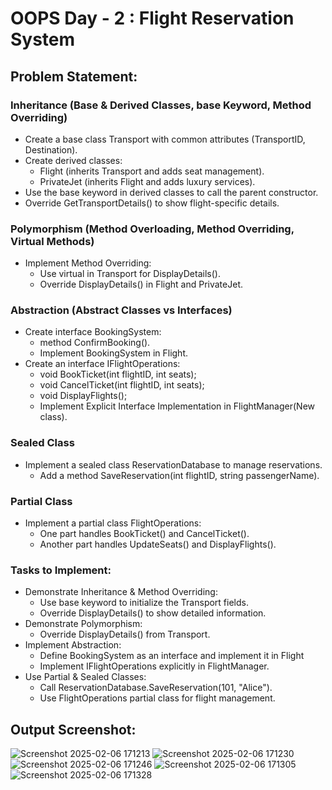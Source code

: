 # OOPS Day - 2 : Flight Reservation System
## Problem Statement:
### Inheritance (Base & Derived Classes, base Keyword, Method Overriding)
- Create a base class Transport with common attributes (TransportID, Destination).
- Create derived classes:
  - Flight (inherits Transport and adds seat management).
  - PrivateJet (inherits Flight and adds luxury services).
- Use the base keyword in derived classes to call the parent constructor.
- Override GetTransportDetails() to show flight-specific details.

### Polymorphism (Method Overloading, Method Overriding, Virtual Methods)
- Implement Method Overriding:
  - Use virtual in Transport for DisplayDetails().
  - Override DisplayDetails() in Flight and PrivateJet.

### Abstraction (Abstract Classes vs Interfaces)
- Create interface BookingSystem:
  - method ConfirmBooking().
  - Implement BookingSystem in Flight.
- Create an interface IFlightOperations:
  - void BookTicket(int flightID, int seats);
  - void CancelTicket(int flightID, int seats);
  - void DisplayFlights();
  - Implement Explicit Interface Implementation in FlightManager(New class).

### Sealed Class
- Implement a sealed class ReservationDatabase to manage reservations.
  - Add a method SaveReservation(int flightID, string passengerName).
  
 ### Partial Class
- Implement a partial class FlightOperations:
  - One part handles BookTicket() and CancelTicket().
  - Another part handles UpdateSeats() and DisplayFlights().

### Tasks to Implement:
- Demonstrate Inheritance & Method Overriding:
  - Use base keyword to initialize the Transport fields.
  - Override DisplayDetails() to show detailed information.
- Demonstrate Polymorphism:
  - Override DisplayDetails() from Transport.
- Implement Abstraction:
  - Define BookingSystem as an interface and implement it in Flight
  - Implement IFlightOperations explicitly in FlightManager.
- Use Partial & Sealed Classes:
  - Call ReservationDatabase.SaveReservation(101, "Alice").
  - Use FlightOperations partial class for flight management.
 
## Output Screenshot: 
![Screenshot 2025-02-06 171213](https://github.com/user-attachments/assets/e81932ee-a471-48f8-9ed8-8fe54ee508b8)
![Screenshot 2025-02-06 171230](https://github.com/user-attachments/assets/d2be3824-77ac-4c89-bd5f-cb960fd8d7f5)
![Screenshot 2025-02-06 171246](https://github.com/user-attachments/assets/237be3d6-6ee8-4fd1-825f-f55f4cf0bf11)
![Screenshot 2025-02-06 171305](https://github.com/user-attachments/assets/7e9945ac-27a9-431d-b4d0-a4ee6e09126a)
![Screenshot 2025-02-06 171328](https://github.com/user-attachments/assets/e5d7ea9d-44d6-4ee0-aee3-7583d9fd7e26)

